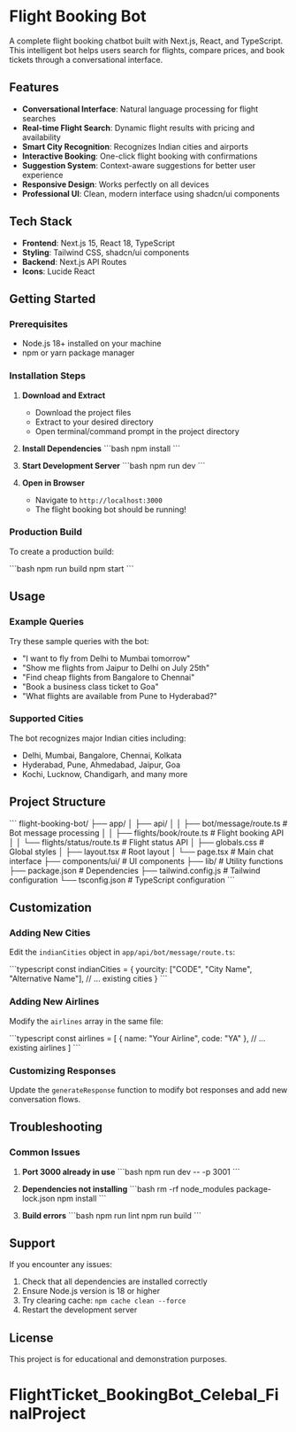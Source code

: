 # Flight Booking Bot

A complete flight booking chatbot built with Next.js, React, and TypeScript. This intelligent bot helps users search for flights, compare prices, and book tickets through a conversational interface.

## Features

- **Conversational Interface**: Natural language processing for flight searches
- **Real-time Flight Search**: Dynamic flight results with pricing and availability
- **Smart City Recognition**: Recognizes Indian cities and airports
- **Interactive Booking**: One-click flight booking with confirmations
- **Suggestion System**: Context-aware suggestions for better user experience
- **Responsive Design**: Works perfectly on all devices
- **Professional UI**: Clean, modern interface using shadcn/ui components

## Tech Stack

- **Frontend**: Next.js 15, React 18, TypeScript
- **Styling**: Tailwind CSS, shadcn/ui components
- **Backend**: Next.js API Routes
- **Icons**: Lucide React

## Getting Started

### Prerequisites

- Node.js 18+ installed on your machine
- npm or yarn package manager

### Installation Steps

1. **Download and Extract**
   - Download the project files
   - Extract to your desired directory
   - Open terminal/command prompt in the project directory

2. **Install Dependencies**
   \`\`\`bash
   npm install
   \`\`\`

3. **Start Development Server**
   \`\`\`bash
   npm run dev
   \`\`\`

4. **Open in Browser**
   - Navigate to `http://localhost:3000`
   - The flight booking bot should be running!

### Production Build

To create a production build:

\`\`\`bash
npm run build
npm start
\`\`\`

## Usage

### Example Queries

Try these sample queries with the bot:

- "I want to fly from Delhi to Mumbai tomorrow"
- "Show me flights from Jaipur to Delhi on July 25th"
- "Find cheap flights from Bangalore to Chennai"
- "Book a business class ticket to Goa"
- "What flights are available from Pune to Hyderabad?"

### Supported Cities

The bot recognizes major Indian cities including:
- Delhi, Mumbai, Bangalore, Chennai, Kolkata
- Hyderabad, Pune, Ahmedabad, Jaipur, Goa
- Kochi, Lucknow, Chandigarh, and many more

## Project Structure

\`\`\`
flight-booking-bot/
├── app/
│   ├── api/
│   │   ├── bot/message/route.ts    # Bot message processing
│   │   ├── flights/book/route.ts   # Flight booking API
│   │   └── flights/status/route.ts # Flight status API
│   ├── globals.css                 # Global styles
│   ├── layout.tsx                  # Root layout
│   └── page.tsx                    # Main chat interface
├── components/ui/                  # UI components
├── lib/                           # Utility functions
├── package.json                   # Dependencies
├── tailwind.config.js            # Tailwind configuration
└── tsconfig.json                 # TypeScript configuration
\`\`\`

## Customization

### Adding New Cities

Edit the `indianCities` object in `app/api/bot/message/route.ts`:

\`\`\`typescript
const indianCities = {
  yourcity: ["CODE", "City Name", "Alternative Name"],
  // ... existing cities
}
\`\`\`

### Adding New Airlines

Modify the `airlines` array in the same file:

\`\`\`typescript
const airlines = [
  { name: "Your Airline", code: "YA" },
  // ... existing airlines
]
\`\`\`

### Customizing Responses

Update the `generateResponse` function to modify bot responses and add new conversation flows.

## Troubleshooting

### Common Issues

1. **Port 3000 already in use**
   \`\`\`bash
   npm run dev -- -p 3001
   \`\`\`

2. **Dependencies not installing**
   \`\`\`bash
   rm -rf node_modules package-lock.json
   npm install
   \`\`\`

3. **Build errors**
   \`\`\`bash
   npm run lint
   npm run build
   \`\`\`

## Support

If you encounter any issues:

1. Check that all dependencies are installed correctly
2. Ensure Node.js version is 18 or higher
3. Try clearing cache: `npm cache clean --force`
4. Restart the development server

## License

This project is for educational and demonstration purposes.
# FlightTicket_BookingBot_Celebal_FinalProject

